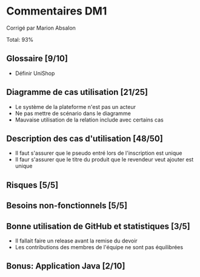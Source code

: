 # Commentaires DM1

Corrigé par Marion Absalon

Total: 93%

## Glossaire [9/10]
- Définir UniShop

## Diagramme de cas utilisation [21/25]
- Le système de la plateforme n'est pas un acteur
- Ne pas mettre de scénario dans le diagramme
- Mauvaise utilisation de la relation include avec certains cas

## Description des cas d'utilisation [48/50]
- Il faut s'assurer que le pseudo entré lors de l'inscription est unique
- Il faur s'assurer que le titre du produit que le revendeur veut ajouter est unique


## Risques [5/5]

## Besoins non-fonctionnels [5/5]

## Bonne utilisation de GitHub et statistiques [3/5]
- Il fallait faire un release avant la remise du devoir
- Les contributions des membres de l'équipe ne sont pas équilibrées

## Bonus: Application Java [2/10]
